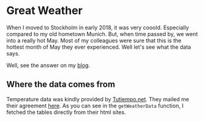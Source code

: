 # Great Weather
When I moved to Stockholm in early 2018, it was very cooold. Especially compared to my old hometown Munich. But, when time passed by, we went into a really hot May. Most of my colleagues were sure that this is the hottest month of May they ever experienced. Well let's see what the data says.

Well, see the answer on my [blog](http://higsch.me).

## Where the data comes from
Temperature data was kindly provided by [Tutiempo.net](https://www.tutiempo.net). They mailed me their agreement [here](./TuTiemponet_agreement_on_publication.pdf). As you can see in the `getWeatherData` function, I fetched the tables directly from their html sites.
